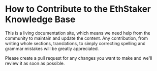 # How to Contribute to the EthStaker Knowledge Base

This is a living documentation site, which means we need help from the community to maintain and update the content. Any contribution, from writing whole sections, translations, to simply correcting spelling and grammar mistakes will be greatly appreciated.

Please create a pull request for any changes you want to make and we'll review it as soon as possible.

